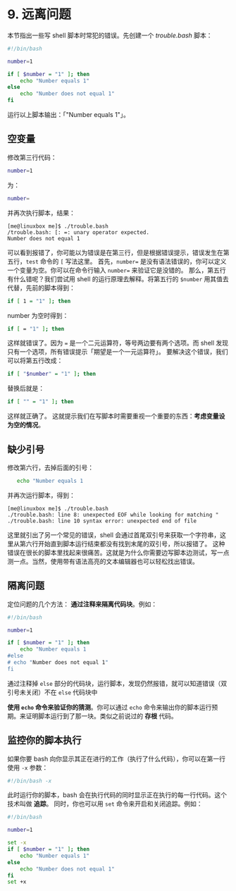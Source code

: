 # 9. 远离问题

本节指出一些写 shell 脚本时常犯的错误。先创建一个 *trouble.bash* 脚本：

```sh
#!/bin/bash

number=1

if [ $number = "1" ]; then
    echo "Number equals 1"
else
    echo "Number does not equal 1"
fi

```

运行以上脚本输出：「"Number equals 1"」。

## 空变量
修改第三行代码：

```sh
number=1
```

为：

```sh
number=
```

并再次执行脚本，结果：

```
[me@linuxbox me]$ ./trouble.bash
/trouble.bash: [: =: unary operator expected.
Number does not equal 1
```

可以看到报错了，你可能以为错误是在第三行，但是根据错误提示，错误发生在第五行，`test` 命令的 `[` 写法这里。
首先，`number=` 是没有语法错误的，你可以定义一个变量为空。你可以在命令行输入 `number=` 来验证它是没错的。
那么，第五行有什么错呢？我们尝试用 shell 的运行原理去解释。将第五行的 `$number` 用其值去代替，先前的脚本得到：

```sh
if [ 1 = "1" ]; then
```

number 为空时得到：

```sh
if [ = "1" ]; then
```

这样就错误了。因为 `=` 是一个二元运算符，等号两边要有两个选项。而 shell 发现只有一个选项，所有错误提示「期望是一个一元运算符」。
要解决这个错误，我们可以将第五行改成：

```sh
if [ "$number" = "1" ]; then
```

替换后就是：

```sh
if [ "" = "1" ]; then
```

这样就正确了。
这就提示我们在写脚本时需要重视一个重要的东西：**考虑变量设为空的情况**。


## 缺少引号
修改第六行，去掉后面的引号：

```sh
   echo "Number equals 1
```

并再次运行脚本，得到：

```
[me@linuxbox me]$ ./trouble.bash
./trouble.bash: line 8: unexpected EOF while looking for matching "
./trouble.bash: line 10 syntax error: unexpected end of file
```

这里就引出了另一个常见的错误，shell 会通过首尾双引号来获取一个字符串，这里从第六行开始直到脚本运行结束都没有找到末尾的双引号，所以报错了。
这种错误在很长的脚本里找起来很痛苦。这就是为什么你需要边写脚本边测试，写一点测一点。当然，使用带有语法高亮的文本编辑器也可以轻松找出错误。


## 隔离问题
定位问题的几个方法：
**通过注释来隔离代码块**。例如：

```sh
#!/bin/bash

number=1

if [ $number = "1" ]; then
    echo "Number equals 1
#else
# echo "Number does not equal 1"
fi
```

通过注释掉 `else` 部分的代码块，运行脚本，发现仍然报错，就可以知道错误（双引号未关闭）不在 `else` 代码块中

**使用 `echo` 命令来验证你的猜测**。你可以通过 `echo` 命令来输出你的脚本运行预期。来证明脚本运行到了那一块。类似之前说过的 **存根** 代码。


## 监控你的脚本执行
如果你要 bash 向你显示其正在进行的工作（执行了什么代码），你可以在第一行使用 `-x` 参数：

```sh
#!/bin/bash -x
```

此时运行你的脚本，bash 会在执行代码的同时显示正在执行的每一行代码。这个技术叫做 **追踪**。
同时，你也可以用 `set` 命令来开启和关闭追踪。例如：

```sh
#!/bin/bash

number=1

set -x
if [ $number = "1" ]; then
    echo "Number equals 1"
else
    echo "Number does not equal 1"
fi
set +x
```

